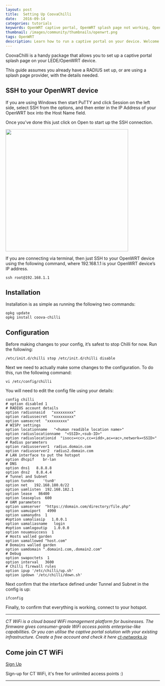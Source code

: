 ```yaml
---
layout: post
title:  Setting Up CoovaChilli
date:   2016-09-14
categories: tutorials
keywords: OpenWRT captive portal, OpenWRT splash page not working, OpenWRT splash page template, OpenWRT splash page free, OpenWRT splash page html, OpenWRT splash page hosting, OpenMesh captive portal, OpenMesh splash page not working, OpenMesh splash page template, OpenMesh splash page free, OpenMesh splash page html, OpenMesh splash page hosting, DD-WRT, OpenWRT Routing
thumbnail: /images/community/thumbnails/openwrt.png
tags: OpenWRT
description: Learn how to run a captive portal on your device. Welcome connected users with a fancy login page.
---
```


CoovaChilli is a handy package that allows you to set up a captive portal splash page on your LEDE/OpenWRT device.

This guide assumes you already have a RADIUS set up, or are using a splash page provider, with the details needed.

## SSH to your OpenWRT device

If you are using Windows then start PuTTY and click Session on the left side, select SSH from the options, and then enter in the IP Address of your OpenWRT box into the Host Name field.

Once you’ve done this just click on Open to start up the SSH connection.

<div class="mdl-typography--text-center">
  <img src="/images/community/tutorials/openwrt/puttyconfig.png" width="400px">
</div>

If you are connecting via terminal, then just SSH to your OpenWRT device using the following command, where 192.168.1.1 is your OpenWRT device’s IP address.

    ssh root@192.168.1.1

## Installation

Installation is as simple as running the following two commands:

    opkg update
    opkg install coova-chilli

## Configuration

Before making changes to your config, it’s safest to stop Chilli for now. Run the following:

    /etc/init.d/chilli stop /etc/init.d/chilli disable

Next we need to actually make some changes to the configuration. To do this, run the following command:

    vi /etc/config/chilli

You will need to edit the config file using your details:

    config chilli
    # option disabled 1
    # RADIUS account details
    option radiusnasid   "xxxxxxxxx"
    option radiussecret  "xxxxxxxxx"
    option uamsecret  "xxxxxxxxx"
    # WISPr settings
    option locationname   "<human readible location name>"
    option radiuslocationname  "<SSID>,<sub-ID>"
    option radiuslocationid  "isocc=<cc>,cc=<idd>,ac=<ac>,network=<SSID>"
    # Radius parameters
    option radiusserver1  radius.domain.com
    option radiusserver2  radius2.domain.com
    # LAN interface to put the hotspot
    option dhcpif    br-lan
    # DNS
    option dns1   8.8.8.8
    option dns2   8.8.4.4
    # Tunnel and Subnet
    option tundev    'tun0'
    option net   192.168.180.0/22
    option uamlisten  192.168.182.1
    option lease   86400
    option leaseplus  600
    # UAM parameters
    option uamserver  "https://domain.com/directory/file.php"
    option uamuiport   4990
    option uamanydns  1
    #option uamaliasip   1.0.0.1
    option uamaliasname   login
    #option uamlogoutip   1.0.0.0
    option nouamsuccess  1
    # Hosts walled garden
    option uamallowed "host.com"
    # Domains walled garden
    option uamdomain ".domain1.com,.domain2.com"
    # Debug
    option swapoctets  1
    option interval   3600
    # Chilli firewall rules
    option ipup '/etc/chilli/up.sh'
    option ipdown '/etc/chilli/down.sh'

Next confirm that the interface defined under Tunnel and Subnet in the config is up:

    ifconfig

Finally, to confirm that everything is working, connect to your hotspot.

<hr>

*CT WiFi is a cloud based WiFi management platform for businesses. The firmware gives consumer-grade WiFi access points enterprise-like capabilities. Or you can utilise the captive portal solution with your existing infrastructure. Create a free account and check it here <a href="https://ct-networks.io">ct-networks.io</a>*


<div class="mdl-typography--text-center">

<h2>Come join CT WiFi</h2>

<a href="/sign-up" class="button success dst">Sign Up</a><br>

<p>Sign-up for CT WiFi, it's free for unlimited access points :)</p>

<hr>

</div>
